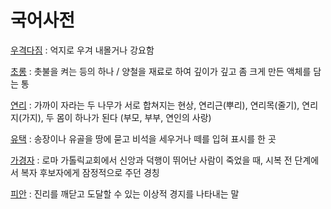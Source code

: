 # 국어사전 

[우격다짐](https://dic.daum.net/search.do?q=%EC%9A%B0%EA%B2%A9%EB%8B%A4%EC%A7%90&nil_profile=redirect_pattern) : 억지로 우겨 내몰거나 강요함

[초롱](https://dic.daum.net/search.do?q=%EC%B4%88%EB%A1%B1) : 촛불을 켜는 등의 하나  /  양철을 재료로 하여 깊이가 깊고 좀 크게 만든 액체를 담는 통

[연리](https://dic.daum.net/search.do?q=%EC%97%B0%EB%A6%AC) : 가까이 자라는 두 나무가 서로 합쳐지는 현상,  연리근(뿌리), 연리목(줄기), 연리지(가지),  두 몸이 하나가 된다 (부모, 부부, 연인의 사랑)

[유택](https://dic.daum.net/search.do?q=%EC%9C%A0%ED%83%9D) : 송장이나 유골을 땅에 묻고 비석을 세우거나 떼를 입혀 표시를 한 곳

[가경자](https://dic.daum.net/search.do?q=%EA%B0%80%EA%B2%BD%EC%9E%90) : 로마 가톨릭교회에서 신앙과 덕행이 뛰어난 사람이 죽었을 때, 시복 전 단계에서 복자 후보자에게 잠정적으로 주던 경칭

[피안](https://dic.daum.net/search.do?q=%ED%94%BC%EC%95%88) : 진리를 깨닫고 도달할 수 있는 이상적 경지를 나타내는 말

<br><br> 


